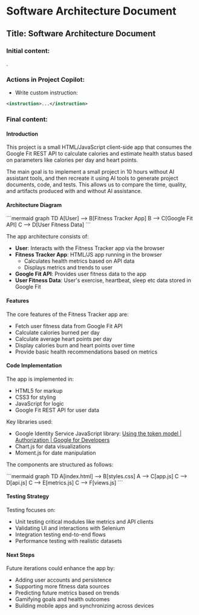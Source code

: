 # Software Architecture Document
## Title: Software Architecture Document
### Initial content:

.

### Actions in Project Copilot:
- Write custom instruction:
```xml
<instruction>...</instruction>
```
### Final content:

#### Introduction
This project is a small HTML/JavaScript client-side app that consumes the Google Fit REST API to calculate calories and estimate health status based on parameters like calories per day and heart points.

The main goal is to implement a small project in 10 hours without AI assistant tools, and then recreate it using AI tools to generate project documents, code, and tests. This allows us to compare the time, quality, and artifacts produced with and without AI assistance.

#### Architecture Diagram

´´´mermaid
graph TD
    A[User] --> B[Fitness Tracker App]
    B --> C[Google Fit API]
    C --> D[User Fitness Data]
´´´

The app architecture consists of:
* **User**: Interacts with the Fitness Tracker app via the browser
* **Fitness Tracker App**: HTML/JS app running in the browser
    * Calculates health metrics based on API data
    * Displays metrics and trends to user
* **Google Fit API**: Provides user fitness data to the app
* **User Fitness Data**: User's exercise, heartbeat, sleep etc data stored in Google Fit

#### Features
The core features of the Fitness Tracker app are:
* Fetch user fitness data from Google Fit API
* Calculate calories burned per day
* Calculate average heart points per day
* Display calories burn and heart points over time
* Provide basic health recommendations based on metrics

#### Code Implementation
The app is implemented in:
* HTML5 for markup
* CSS3 for styling
* JavaScript for logic
* Google Fit REST API for user data

Key libraries used:
* Google Identity Service JavaScript library: [Using the token model  |  Authorization  |  Google for Developers](https://developers.google.com/identity/oauth2/web/guides/use-token-model)
* Chart.js for data visualizations
* Moment.js for date manipulation

The components are structured as follows:

´´´mermaid
graph TD
    A[index.html] --> B[styles.css]
    A --> C[app.js]
    C --> D[api.js]
    C --> E[metrics.js]
    C --> F[views.js]
´´´

#### Testing Strategy
Testing focuses on:
* Unit testing critical modules like metrics and API clients
* Validating UI and interactions with Selenium
* Integration testing end-to-end flows
* Performance testing with realistic datasets

#### Next Steps
Future iterations could enhance the app by:
* Adding user accounts and persistence
* Supporting more fitness data sources
* Predicting future metrics based on trends
* Gamifying goals and health outcomes
* Building mobile apps and synchronizing across devices